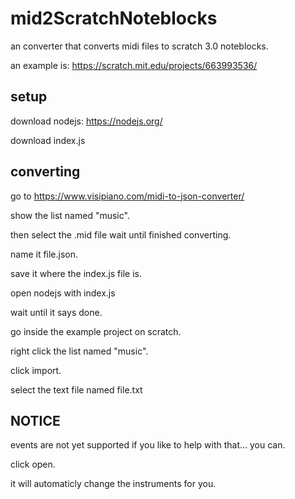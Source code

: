 # mid2ScratchNoteblocks
an converter that converts midi files to scratch 3.0 noteblocks.

an example is: https://scratch.mit.edu/projects/663993536/

## setup

download nodejs:
https://nodejs.org/

download index.js

## converting
go to https://www.visipiano.com/midi-to-json-converter/

show the list named "music".

then select the .mid file wait until finished converting.

name it file.json.

save it where the index.js file is.

open nodejs with index.js

wait until it says done.

go inside the example project on scratch.

right click the list named "music".

click import.

select the text file named file.txt

## NOTICE

events are not yet supported if you like to help with that... you can.

click open.

it will automaticly change the instruments for you.
